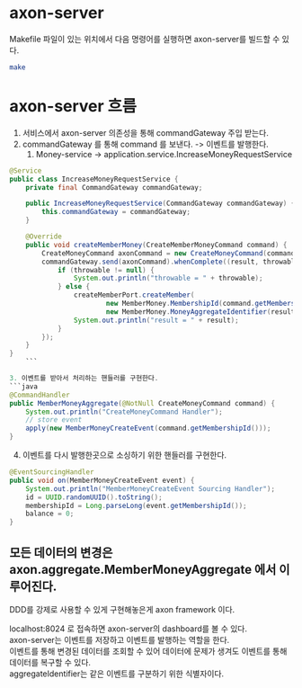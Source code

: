 # axon-server
Makefile 파일이 있는 위치에서 다음 명령어를 실행하면 axon-server를 빌드할 수 있다.
```bash
make
```

# axon-server 흐름
1. 서비스에서 axon-server 의존성을 통해  commandGateway 주입 받는다.
2. commandGateway 를 통해 command 를 보낸다. -> 이벤트를 발행한다.
    1. Money-service -> application.service.IncreaseMoneyRequestService 
```java
@Service
public class IncreaseMoneyRequestService {
    private final CommandGateway commandGateway;

    public IncreaseMoneyRequestService(CommandGateway commandGateway) {
        this.commandGateway = commandGateway;
    }

    @Override
    public void createMemberMoney(CreateMemberMoneyCommand command) {
        CreateMoneyCommand axonCommand = new CreateMoneyCommand(command.getMembershipId());
        commandGateway.send(axonCommand).whenComplete((result, throwable) -> {
            if (throwable != null) {
                System.out.println("throwable = " + throwable);
            } else {
                createMemberPort.createMember(
                        new MemberMoney.MembershipId(command.getMembershipId()),
                        new MemberMoney.MoneyAggregateIdentifier(result.toString()));
                System.out.println("result = " + result);
            }
        });
    }
}
    ```

3. 이벤트를 받아서 처리하는 핸들러를 구현한다.
```java
@CommandHandler
public MemberMoneyAggregate(@NotNull CreateMoneyCommand command) {
    System.out.println("CreateMoneyCommand Handler");
    // store event
    apply(new MemberMoneyCreateEvent(command.getMembershipId()));
}
```
4. 이벤트를 다시 발행한곳으로 소싱하기 위한 핸들러를 구현한다.
```java
@EventSourcingHandler
public void on(MemberMoneyCreateEvent event) {
    System.out.println("MemberMoneyCreateEvent Sourcing Handler");
    id = UUID.randomUUID().toString();
    membershipId = Long.parseLong(event.getMembershipId());
    balance = 0;
}
```

## 모든 데이터의 변경은 axon.aggregate.MemberMoneyAggregate 에서 이루어진다.
DDD를 강제로 사용할 수 있게 구현해놓은게 axon framework 이다.

localhost:8024 로 접속하면 axon-server의 dashboard를 볼 수 있다.  
axon-server는 이벤트를 저장하고 이벤트를 발행하는 역할을 한다.  
이벤트를 통해 변경된 데이터를 조회할 수 있어 데이터에 문제가 생겨도 이벤트를 통해 데이터를 복구할 수 있다.  
aggregateIdentifier는 같은 이벤트를 구분하기 위한 식별자이다.